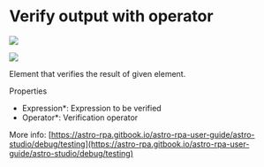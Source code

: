 # Verify output with operator

![](<../../../.gitbook/assets/image (102).png>)

![](<../../../.gitbook/assets/image (61).png>)



Element that verifies the result of given element.

Properties

* Expression\*: Expression to be verified
* Operator\*: Verification operator

More info: [https://astro-rpa.gitbook.io/astro-rpa-user-guide/astro-studio/debug/testing](https://astro-rpa.gitbook.io/astro-rpa-user-guide/astro-studio/debug/testing)

